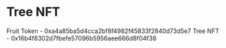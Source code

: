 # Tree NFT

Fruit Token - 0xa4a85ba5d4cca2bf8f4982f45833f2840d73d5e7
Tree NFT - 0x16b4f8302d7fbefe57096b5956aee666d8f04f38
